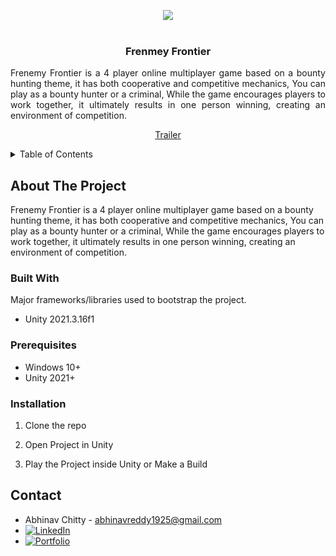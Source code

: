 <!-- Improved compatibility of back to top link: See: https://github.com/othneildrew/Best-README-Template/pull/73 -->
<a name="readme-top"></a>
<!--
*** Thanks for checking out the Best-README-Template. If you have a suggestion
*** that would make this better, please fork the repo and create a pull request
*** or simply open an issue with the tag "enhancement".
*** Don't forget to give the project a star!
*** Thanks again! Now go create something AMAZING! :D
-->



<!-- PROJECT SHIELDS -->
<!--
*** I'm using markdown "reference style" links for readability.
*** Reference links are enclosed in brackets [ ] instead of parentheses ( ).
*** See the bottom of this document for the declaration of the reference variables
*** for contributors-url, forks-url, etc. This is an optional, concise syntax you may use.
*** https://www.markdownguide.org/basic-syntax/#reference-style-links
-->
<div align="center">
    <img src="Title.jpg">
</div>

<!-- PROJECT LOGO -->
<br />
<div align="center">
  <h3 align="center">Frenmey Frontier</h3>
  <p align="justify">
   Frenemy Frontier is a 4 player online multiplayer game based on a bounty hunting theme, it has both cooperative and competitive mechanics, You can play as a bounty hunter or a criminal, While the game encourages players to work together, it ultimately results in one person winning, creating an environment of competition.
    <br />
    <div align="center">
    <a href="https://www.youtube.com/watch?v=_Tr9U8EX-OM" target="_blank">Trailer</a>
    </div>
  </p>
</div>

<!-- TABLE OF CONTENTS -->
<details>
  <summary>Table of Contents</summary>
  <ol>
    <li>
      <a href="#about-the-project">About The Project</a>
      <ul>
        <li><a href="#built-with">Built With</a></li>
      </ul>
    </li>
    <li>
      <a href="#getting-started">Getting Started</a>
      <ul>
        <li><a href="#prerequisites">Prerequisites</a></li>
        <li><a href="#installation">Installation</a></li>
      </ul>
    </li>
    <li><a href="#contact">Contact</a></li>
    <li><a href="#acknowledgments">Acknowledgments</a></li>
  </ol>
</details>



<!-- ABOUT THE PROJECT -->
## About The Project

Frenemy Frontier is a 4 player online multiplayer game based on a bounty hunting theme, it has both cooperative and competitive mechanics, 
You can play as a bounty hunter or a criminal, While the game encourages players to work together, it ultimately results in one person winning, creating an environment of competition.

### Built With

Major frameworks/libraries used to bootstrap the project.

* Unity 2021.3.16f1

### Prerequisites

* Windows 10+
* Unity 2021+


### Installation

1. Clone the repo

2. Open Project in Unity

3. Play the Project inside Unity or Make a Build

<!-- CONTACT -->
## Contact

* Abhinav Chitty - abhinavreddy1925@gmail.com
* [![LinkedIn][linkedin-shield]][linkedin-url]
* [![Portfolio][portfolioIcon-url]][portfolio-url]

<!-- MARKDOWN LINKS & IMAGES -->
<!-- https://www.markdownguide.org/basic-syntax/#reference-style-links -->
[linkedin-shield]: https://img.shields.io/badge/-LinkedIn-black.svg?style=for-the-badge&logo=linkedin&colorB=555
[linkedin-url]: https://www.linkedin.com/in/abhinav-chitty-16a341152/
[portfolioIcon-url]: https://img.shields.io/badge/-Portfolio-brightgreen
[portfolio-url]: https://chittya.myportfolio.com/

